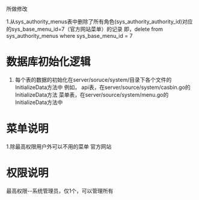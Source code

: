 所做修改

1.从sys_authority_menus表中删除了所有角色(sys_authority_authority_id)对应的sys_base_menu_id=7（官方网站菜单）的记录
即，delete from sys_authority_menus where sys_base_menu_id = 7


# 数据库初始化逻辑
1. 每个表的数据的初始化在server/soruce/system/目录下各个文件的InitializeData方法中
例如，
api表，在server/source/system/casbin.go的InitializeData方法
菜单表，在server/source/system/menu.go的InitializeData方法中



# 菜单说明
1.除最高权限用户外可以不用的菜单
官方网站

# 权限说明
最高权限--系统管理员，仅1个，可以管理所有

